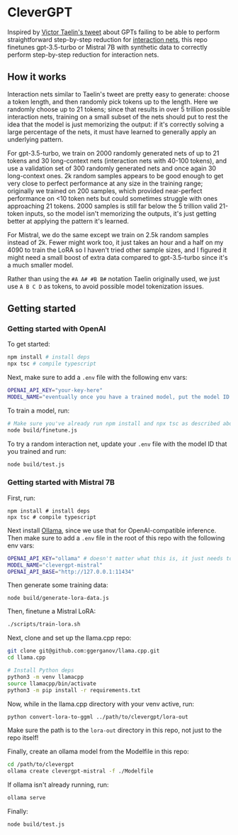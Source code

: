 # CleverGPT

Inspired by [Victor Taelin's
tweet](https://twitter.com/VictorTaelin/status/1776096481704804789)
about GPTs failing to be able to perform straightforward step-by-step
reduction for [interaction
nets](https://en.wikipedia.org/wiki/Interaction_nets), this repo finetunes
gpt-3.5-turbo or Mistral 7B with synthetic data to correctly perform
step-by-step reduction for interaction nets.

## How it works

Interaction nets similar to Taelin's tweet are pretty easy to generate: choose
a token length, and then randomly pick tokens up to the length. Here we
randomly choose up to 21 tokens; since that results in over 5 trillion possible
interaction nets, training on a small subset of the nets should put to rest the
idea that the model is just memorizing the output: if it's correctly solving a
large percentage of the nets, it must have learned to generally apply an
underlying pattern.

For gpt-3.5-turbo, we train on 2000 randomly generated nets of up to 21 tokens
and 30 long-context nets (interaction nets with 40-100 tokens), and use a
validation set of 300 randomly generated nets and once again 30 long-context
ones. 2k random samples appears to be good enough to get very close to perfect
performance at any size in the training range; originally we trained on 200
samples, which provided near-perfect performance on <10 token nets but could
sometimes struggle with ones approaching 21 tokens. 2000 samples is still far
below the 5 trillion valid 21-token inputs, so the model isn't memorizing the
outputs, it's just getting better at applying the pattern it's learned.

For Mistral, we do the same except we train on 2.5k random samples instead of
2k. Fewer might work too, it just takes an hour and a half on my 4090 to train
the LoRA so I haven't tried other sample sizes, and I figured it might need a
small boost of extra data compared to gpt-3.5-turbo since it's a much smaller
model.

Rather than using the `#A A# #B B#` notation Taelin originally used, we just
use `A B C D` as tokens, to avoid possible model tokenization issues.

## Getting started

### Getting started with OpenAI

To get started:

```bash
npm install # install deps
npx tsc # compile typescript
```

Next, make sure to add a `.env` file with the following env vars:

```bash
OPENAI_API_KEY="your-key-here"
MODEL_NAME="eventually once you have a trained model, put the model ID here"
```

To train a model, run:

```bash
# Make sure you've already run npm install and npx tsc as described above
node build/finetune.js
```

To try a random interaction net, update your `.env` file with the model ID that
you trained and run:

```bash
node build/test.js
```

### Getting started with Mistral 7B

First, run:

```
npm install # install deps
npx tsc # compile typescript
```

Next install [Ollama](https://ollama.com/), since we use that for
OpenAI-compatible inference. Then make sure to add a `.env` file in the root of
this repo with the following env vars:

```bash
OPENAI_API_KEY="ollama" # doesn't matter what this is, it just needs to exist
MODEL_NAME="clevergpt-mistral"
OPENAI_API_BASE="http://127.0.0.1:11434"
```

Then generate some training data:

```
node build/generate-lora-data.js
```

Then, finetune a Mistral LoRA:

```bash
./scripts/train-lora.sh
```

Next, clone and set up the llama.cpp repo:

```bash
git clone git@github.com:ggerganov/llama.cpp.git
cd llama.cpp

# Install Python deps
python3 -m venv llamacpp
source llamacpp/bin/activate
python3 -m pip install -r requirements.txt
```

Now, while in the llama.cpp directory with your venv active, run:

```bash
python convert-lora-to-ggml ../path/to/clevergpt/lora-out
```

Make sure the path is to the `lora-out` directory in this repo, not just to the
repo itself!

Finally, create an ollama model from the Modelfile in this repo:

```bash
cd /path/to/clevergpt
ollama create clevergpt-mistral -f ./Modelfile
```

If ollama isn't already running, run:

```bash
ollama serve
```

Finally:

```bash
node build/test.js
```
